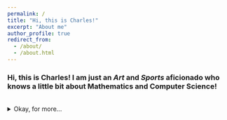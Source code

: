```yaml
---
permalink: /
title: "Hi, this is Charles!"
excerpt: "About me"
author_profile: true
redirect_from: 
  - /about/
  - /about.html
---
```

### Hi, this is Charles! I am just an ***Art*** and ***Sports*** aficionado who knows a little bit about Mathematics and Computer Science!

<br>

<details>
<summary>Okay, for more...</summary>
<br>
I am a highly passionate first-year Mathematics and Computer Science student at Macalester College with a solid background in both pure mathematics and applied mathematics(involved with computer and data science). I love competing in mathematical competitions to unveil the elegant beauty of the mathematics. With proficient skills in <i>R, Java, Python, MATLAB, SQL, HTML, CSS</i>, I love using mathematical thinking to solve practical problems as well.
<br>
I am indulged in Chinese Calligraphy, and playing basketball, ping-pong, soccer or just working out with friends and strangers in my spare time. 

 </details>
 
 
 
<br>
<br><br><br>

<script type="text/javascript" id="clustrmaps" src="//cdn.clustrmaps.com/map_v2.js?cl=ffffff&w=100&t=n&d=5De8UX9TDFsVQrQw4cE3CBhNblYyl2vQbk42qsTB9Fw&co=00b2ff&cmo=bd00ff&cmn=f70000"></script>